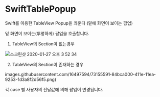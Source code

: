 # SwiftTablePopup
Swift를 이용한 TableView Popup을 띄운다 (밑에 화면이 보이는 팝업)

밑 화면이 보이는(투명하게) 팝업을 호출합니다. 

1. TableView의 Section이 없는경우

![스크린샷 2020-01-27 오후 3 52 34](https://user-images.githubusercontent.com/16497594/73155675-c1889700-411e-11ea-8eb8-4ce596513afe.png)


2. TableView의 Section이 존재하는 경우


images.githubusercontent.com/16497594/73155591-84bca000-411e-11ea-9253-1d3a8f2d56f5.png)

각 case 별 사용자의 전달값에 의해 팝업이 변경됩니다.
